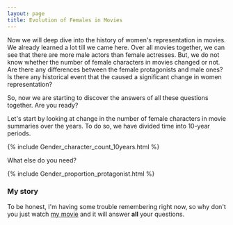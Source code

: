```yaml
---
layout: page
title: Evolution of Females in Movies
---
```


Now we will deep dive into the history of women's representation in movies. We already learned a lot till we came here. Over all movies together, we can see that there are more male actors than female actresses. But, we do not know whether the number of female characters in movies changed or not. Are there any differences between the female protagonists and male ones? Is there any historical event that the caused a significant change in women representation? 

So, now we are starting to discover the answers of all these questions together. Are you ready?

Let's start by looking at change in the number of female characters in movie summaries over the years. To do so, we have divided time into 10-year periods. 

{% include Gender_character_count_10years.html %}


What else do you need?

{% include Gender_proportion_protagonist.html %}



### My story

To be honest, I'm having some trouble remembering right now, so why don't you just watch [my movie](https://en.wikipedia.org/wiki/The_Princess_Bride_%28film%29) and it will answer **all** your questions.
